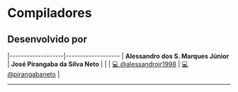 # Compiladores

## Desenvolvido por
 
|-------------------|-------------------
| **Alessandro dos S. Marques Júnior** | **José Pirangaba da Silva Neto** |  |
| <a href="https://github.com/alessandrojr1998/Compiladores/commits?author=alessandrojr1998" title="Commits de @alessandrojr1998">💻 @alessandrojr1998</a> | <a href="https://github.com/alessandrojr1998/Compiladores/commits?author=pirangabaneto" title="Commits de @pirangabaneto">💻 @pirangabaneto</a> |

---